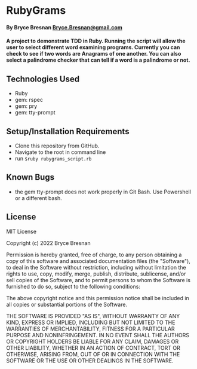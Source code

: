 # RubyGrams

#### By Bryce Bresnan <Bryce.Bresnan@gmail.com>

#### A project to demonstrate TDD in Ruby. Running the script will allow the user to select different word examining programs. Currently you can check to see if two words are Anagrams of one another. You can also select a palindrome checker that can tell if a word is a palindrome or not.

## Technologies Used

* Ruby
* gem: rspec
* gem: pry
* gem: tty-prompt

## Setup/Installation Requirements

* Clone this repository from GitHub.
* Navigate to the root in command line
* run <code>$ruby rubygrams_script.rb</code>


## Known Bugs

* the gem tty-prompt does not work properly in Git Bash. Use Powershell or a different bash.

## License
MIT License

Copyright (c) 2022 Bryce Bresnan

Permission is hereby granted, free of charge, to any person obtaining a copy
of this software and associated documentation files (the "Software"), to deal
in the Software without restriction, including without limitation the rights
to use, copy, modify, merge, publish, distribute, sublicense, and/or sell
copies of the Software, and to permit persons to whom the Software is
furnished to do so, subject to the following conditions:

The above copyright notice and this permission notice shall be included in all
copies or substantial portions of the Software.

THE SOFTWARE IS PROVIDED "AS IS", WITHOUT WARRANTY OF ANY KIND, EXPRESS OR
IMPLIED, INCLUDING BUT NOT LIMITED TO THE WARRANTIES OF MERCHANTABILITY,
FITNESS FOR A PARTICULAR PURPOSE AND NONINFRINGEMENT. IN NO EVENT SHALL THE
AUTHORS OR COPYRIGHT HOLDERS BE LIABLE FOR ANY CLAIM, DAMAGES OR OTHER
LIABILITY, WHETHER IN AN ACTION OF CONTRACT, TORT OR OTHERWISE, ARISING FROM,
OUT OF OR IN CONNECTION WITH THE SOFTWARE OR THE USE OR OTHER DEALINGS IN THE
SOFTWARE.